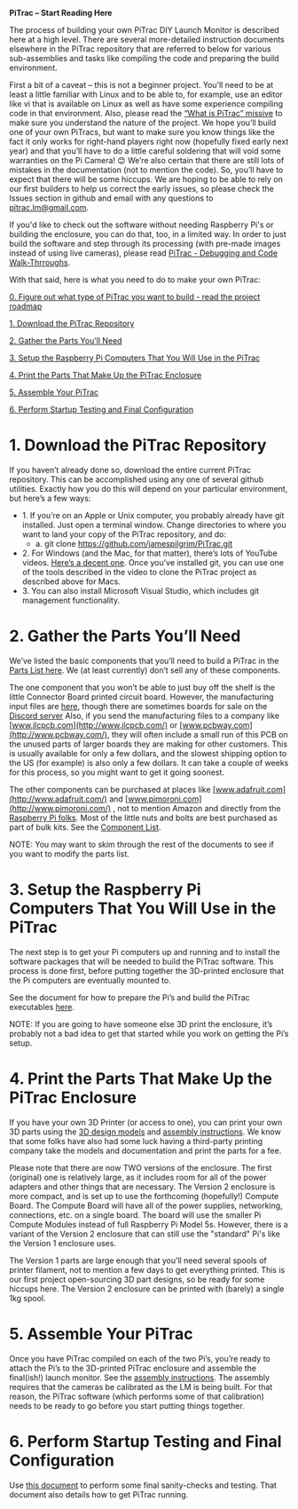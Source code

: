 **PiTrac – Start Reading Here**

The process of building your own PiTrac DIY Launch Monitor is described here at a high level.   There are several more-detailed instruction documents elsewhere in the PiTrac repository that are referred to below for various sub-assemblies and tasks like compiling the code and preparing the build environment.

First a bit of a caveat – this is not a beginner project.  You’ll need to be at least a little familiar with Linux and to be able to, for example, use an editor like vi that is available on Linux as well as have some experience compiling code in that environment.  Also, please read the [“What is PiTrac” missive](https://github.com/jamespilgrim/PiTrac/blob/main/Documentation/Project_Background/PiTrac%20-%20What%20is%20it.md) to make sure you understand the nature of the project.  We hope you’ll build one of your own PiTracs, but want to make sure you know things like the fact it only works for right-hand players right now (hopefully fixed early next year) and that you’ll have to do a little careful soldering that will void some warranties on the Pi Camera\! 😊  We’re also certain that there are still lots of mistakes in the documentation (not to mention the code).  So, you’ll have to expect that there will be some hiccups.  We are hoping to be able to rely on our first builders to help us correct the early issues, so please check the Issues section in github and email with any questions to [pitrac.lm@gmail.com](mailto:pitrac.lm@gmail.com). 

If you'd like to check out the software without needing Raspberry Pi's or building the enclosure, you can do that, too, in a limited way.  In order to just build the software and step through its processing (with pre-made images instead of using live cameras), please read  [PiTrac - Debugging and Code Walk-Thrroughs](https://github.com/jamespilgrim/PiTrac/blob/main/Documentation/Support_Documents/PiTrac%20-%20Debugging%20and%20Code%20Walk-Throughs.md).

With that said, here is what you need to do to make your own PiTrac:

[0\. Figure out what type of PiTrac you want to build - read the project roadmap](https://github.com/jamespilgrim/PiTrac/blob/main/Documentation/Project_Background/PiTrac%20RoadMap.md)

[1\. Download the PiTrac Repository](#1-download-the-pitrac-repository)

[2\. Gather the Parts You’ll Need](#2-gather-the-parts-youll-need)

[3\. Setup the Raspberry Pi Computers That You Will Use in the PiTrac](#3-setup-the-raspberry-pi-computers-that-you-will-use-in-the-pitrac)

[4\. Print the Parts That Make Up the PiTrac Enclosure](#4-print-the-parts-that-make-up-the-pitrac-enclosure)

[5\. Assemble Your PiTrac](#5-assemble-your-pitrac)

[6\. Perform Startup Testing and Final Configuration](#6-perform-startup-testing-and-final-configuration)

# 1. Download the PiTrac Repository

If you haven’t already done so, download the entire current PiTrac repository.  This can be accomplished using any one of several github utilities.  Exactly how you do this will depend on your particular environment, but here’s a few ways:

* 1\.       If you’re on an Apple or Unix computer, you probably already have git installed.  Just open a terminal window.  Change directories to where you want to land your copy of the PiTrac repository, and do:  
  * a.       git clone https://github.com/jamespilgrim/PiTrac.git  
* 2\.       For Windows (and the Mac, for that matter), there’s lots of YouTube videos.  [Here’s a decent one](https://www.youtube.com/watch?v=7ouVv6PFZGc&t=281).  Once you’ve installed git, you can use one of the tools described in the video to clone the PiTrac project as described above for Macs.  
* 3\.       You can also install Microsoft Visual Studio, which includes git management functionality.

# 2. Gather the Parts You’ll Need

We’ve listed the basic components that you’ll need to build a PiTrac in the [Parts List here](https://github.com/jamespilgrim/PiTrac/blob/main/Documentation/How_to_Build/PiTrac%20-%20DIY%20LM%20%20Parts%20List.md).  We (at least currently) don’t sell any of these components. 

The one component that you won’t be able to just buy off the shelf is the little Connector Board printed circuit board.  However, the manufacturing input files are [here](https://github.com/jamespilgrim/PiTrac/tree/main/Hardware/Connector%20Board), though there are sometimes boards for sale on the [Discord server](https://discord.com/channels/1324384654731509770/1386743551592759366) Also, if you send the manufacturing files to a company like [www.jlcpcb.com](http://www.jlcpcb.com/) or [www.pcbway.com](http://www.pcbway.com/), they will often include a small run of this PCB on the unused parts of larger boards they are making for other customers.  This is usually available for only a few dollars, and the slowest shipping option to the US (for example) is also only a few dollars.  It can take a couple of weeks for this process, so you might want to get it going soonest.

The other components can be purchased at places like [www.adafruit.com](http://www.adafruit.com/) and [www.pimoroni.com](http://www.pimoroni.com/) , not to mention Amazon and directly from the [Raspberry Pi folks](https://www.raspberrypi.com/products/raspberry-pi-5/).  Most of the little nuts and bolts are best purchased as part of bulk kits.  See the [Component List](https://github.com/jamespilgrim/PiTrac/blob/main/Documentation/How_to_Build/PiTrac%20-%20DIY%20LM%20%20Parts%20List%20.md).

NOTE:  You may want to skim through the rest of the documents to see if you want to modify the parts list.

 

# 3. Setup the Raspberry Pi Computers That You Will Use in the PiTrac

The next step is to get your Pi computers up and running and to install the software packages that will be needed to build the PiTrac software.  This process is done first, before putting together the 3D-printed enclosure that the Pi computers are eventually mounted to.

See the document for how to prepare the Pi’s and build the PiTrac executables [here](https://github.com/jamespilgrim/PiTrac/blob/main/Documentation/How_to_Build/Raspberry%20Pi%20Setup%20and%20Configuration.md).

NOTE: If you are going to have someone else 3D print the enclosure, it’s probably not a bad idea to get that started while you work on getting the Pi’s setup.

 

# 4. Print the Parts That Make Up the PiTrac Enclosure

If you have your own 3D Printer (or access to one), you can print your own 3D parts using the [3D design models](https://github.com/jamespilgrim/PiTrac/tree/main/3D%20Printed%20Parts/Enclosure%20Models) and [assembly instructions](https://github.com/jamespilgrim/PiTrac/blob/main/Documentation/How_to_Build/DIY%20LM%20Enclosure%20Assembly.zip).  We know that some folks have also had some luck having a third-party printing company take the models and documentation and print the parts for a fee.

Please note that there are now TWO versions of the enclosure.  The first (original) one is relatively large, as it includes room for all of the power adapters and other things that are necessary.  The Version 2 enclosure is more compact, and is set up to use the forthcoming (hopefully!) Compute Board.  The Compute Board will have all of the power supplies, networking, connections, etc. on a single board.  The board will use the smaller Pi Compute Modules instead of full Raspberry Pi Model 5s.  However, there is a variant of the Version 2 enclosure that can still use the "standard" Pi's like the Version 1 enclosure uses.

The Version 1 parts are large enough that you’ll need several spools of printer filament, not to mention a few days to get everything printed.  This is our first project open-sourcing 3D part designs, so be ready for some hiccups here.  The Version 2 enclosure can be printed with (barely) a single 1kg spool.

 

# 5. Assemble Your PiTrac

Once you have PiTrac compiled on each of the two Pi’s, you’re ready to attach the Pi’s to the 3D-printed PiTrac enclosure and assemble the final(ish\!) launch monitor.  See the [assembly instructions](https://github.com/jamespilgrim/PiTrac/blob/main/Documentation/How_to_Build/DIY%20LM%20Enclosure%20Assembly.md).  The assembly requires that the cameras be calibrated as the LM is being built.  For that reason, the PiTrac software (which performs some of that calibration) needs to be ready to go before you start putting things together.

 

# 6. Perform Startup Testing and Final Configuration

Use [this document](https://github.com/jamespilgrim/PiTrac/blob/main/Documentation/Operation/PiTrac%20Start-Up%20Documentation.md) to perform some final sanity-checks and testing.  That document also details how to get PiTrac running.
